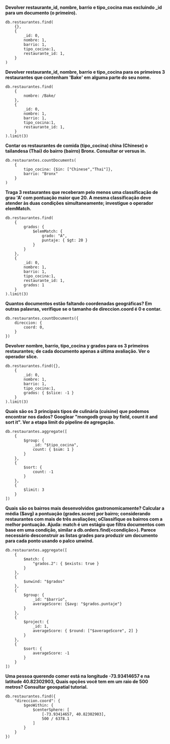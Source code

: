 **Devolver restaurante_id, nombre, barrio e tipo_cocina mas excluindo _id para um documento (o primeiro).**
```
db.restaurantes.find(
    {},
    {
        _id: 0,
        nombre: 1, 
        barrio: 1,
        tipo_cocina:1,
        restaurante_id: 1,
    }
)
```

**Devolver restaurante_id, nombre, barrio e tipo_cocina para os primeiros 3 restaurantes que contenham 'Bake' em alguma parte do seu nome.**
```
db.restaurantes.find(
    {
        nombre: /Bake/
    },
    {
        _id: 0,
        nombre: 1, 
        barrio: 1,
        tipo_cocina:1,
        restaurante_id: 1,
    }
).limit(3)
```

**Contar os restaurantes de comida (tipo_cocina) china (Chinese) o tailandesa (Thai) do bairro (bairro) Bronx. Consultar or versus in.**
```
db.restaurantes.countDocuments(
    {
        tipo_cocina: {$in: ["Chinese","Thai"]},
        barrio: "Bronx"
    }
)
```

**Traga 3 restaurantes que receberam pelo menos uma classificação de grau 'A' com pontuação maior que 20. A mesma classificação deve atender às duas condições simultaneamente; investigue o operador elemMatch.**
```
db.restaurantes.find(
    {
        grados: {
            $elemMatch: {
                grado: "A",
                puntaje: { $gt: 20 }
            }
        }
    },
    {
        _id: 0,
        nombre: 1, 
        barrio: 1,
        tipo_cocina:1,
        restaurante_id: 1,
        grados: 1
    }
).limit(3)
```

**Quantos documentos estão faltando coordenadas geográficas? Em outras palavras, verifique se o tamanho de direccion.coord é 0 e contar.**
```
db.restaurantes.countDocuments({
    direccion: {
        coord: 0,
    }
})
```

**Devolver nombre, barrio, tipo_cocina y grados para os 3 primeiros restaurantes; de cada documento apenas a última avaliação. Ver o operador slice.**
```
db.restaurantes.find({},
    {
        _id: 0,
        nombre: 1, 
        barrio: 1,
        tipo_cocina:1,
        grados: { $slice: -1 }
    }
).limit(3)
```

**Quais são os 3 principais tipos de culinária (cuisine) que podemos encontrar nos dados? Googlear "mongodb group by field, count it and sort it". Ver a etapa limit do pipeline de agregação.**
```
db.restaurantes.aggregate([
    {
        $group: {
            _id: "$tipo_cocina",
            count: { $sum: 1 }
        }
    },
    {
        $sort: {
            count: -1
        }
    },
    {
        $limit: 3
    }
])
```

**Quais são os bairros mais desenvolvidos gastronomicamente? Calcular a média ($avg) a pontuação (grades.score) por bairro; considerando restaurantes com mais de três avaliações; oClassifique os bairros com a melhor pontuação. Ajuda: match é um estágio que filtra documentos com base em uma condição, similar a db.orders.find(<condição>). Parece necessário desconstruir as listas grades para produzir um documento para cada ponto usando o palco unwind.**
```
db.restaurantes.aggregate([
    {
        $match: {
            "grados.2": { $exists: true }
        }
    },
    {
        $unwind: "$grados"
    },
    {
        $group: {
            _id: "$barrio",
            averageScore: {$avg: "$grados.puntaje"}
        }
    },
    {
        $project: {
            _id: 1,
            averageScore: { $round: ["$averageScore", 2] }
        }
    },
    {
        $sort: {
            averageScore: -1
        }
    }
])
```

**Uma pessoa querendo comer está na longitude -73.93414657 e na latitude 40.82302903, Quais opções você tem em um raio de 500 metros? Consultar geospatial tutorial.**
```
db.restaurantes.find({
    "direccion.coord": {
        $geoWithin: {
            $centerSphere: [
                [-73.93414657, 40.82302903],
                500 / 6378.1
            ]
        }
    }
})
```
